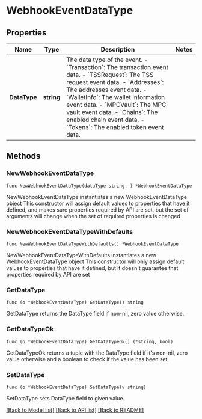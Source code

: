 # WebhookEventDataType

## Properties

Name | Type | Description | Notes
------------ | ------------- | ------------- | -------------
**DataType** | **string** |  The data type of the event. - &#x60;Transaction&#x60;: The transaction event data. - &#x60;TSSRequest&#x60;: The TSS request event data. - &#x60;Addresses&#x60;: The addresses event data. - &#x60;WalletInfo&#x60;: The wallet information event data. - &#x60;MPCVault&#x60;: The MPC vault event data. - &#x60;Chains&#x60;: The enabled chain event data. - &#x60;Tokens&#x60;: The enabled token event data. | 

## Methods

### NewWebhookEventDataType

`func NewWebhookEventDataType(dataType string, ) *WebhookEventDataType`

NewWebhookEventDataType instantiates a new WebhookEventDataType object
This constructor will assign default values to properties that have it defined,
and makes sure properties required by API are set, but the set of arguments
will change when the set of required properties is changed

### NewWebhookEventDataTypeWithDefaults

`func NewWebhookEventDataTypeWithDefaults() *WebhookEventDataType`

NewWebhookEventDataTypeWithDefaults instantiates a new WebhookEventDataType object
This constructor will only assign default values to properties that have it defined,
but it doesn't guarantee that properties required by API are set

### GetDataType

`func (o *WebhookEventDataType) GetDataType() string`

GetDataType returns the DataType field if non-nil, zero value otherwise.

### GetDataTypeOk

`func (o *WebhookEventDataType) GetDataTypeOk() (*string, bool)`

GetDataTypeOk returns a tuple with the DataType field if it's non-nil, zero value otherwise
and a boolean to check if the value has been set.

### SetDataType

`func (o *WebhookEventDataType) SetDataType(v string)`

SetDataType sets DataType field to given value.



[[Back to Model list]](../README.md#documentation-for-models) [[Back to API list]](../README.md#documentation-for-api-endpoints) [[Back to README]](../README.md)


